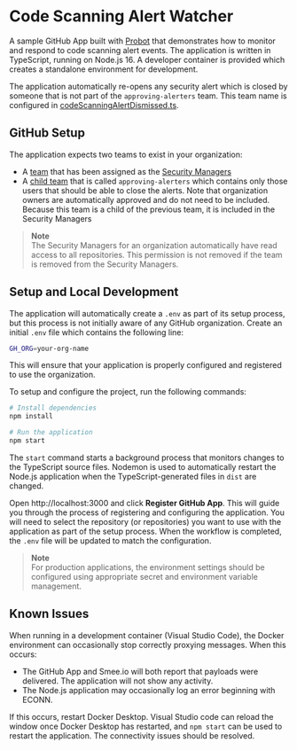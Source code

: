 # Code Scanning Alert Watcher

A sample GitHub App built with [Probot](https://github.com/probot/probot) that demonstrates
how to monitor and respond to code scanning alert events. The application is written
in TypeScript, running on Node.js 16. A developer container is provided which creates a
standalone environment for development.

The application automatically re-opens any security alert which is closed by someone
that is not part of the `approving-alerters` team. This team name is configured in 
[codeScanningAlertDismissed.ts](./src/events/codeScanningAlertDismissed.ts#L4`).

## GitHub Setup

The application expects two teams to exist in your organization:
- A [team](https://docs.github.com/en/enterprise-cloud@latest/organizations/organizing-members-into-teams/creating-a-team) that has been assigned as the [Security Managers](https://docs.github.com/en/enterprise-cloud@latest/organizations/managing-peoples-access-to-your-organization-with-roles/managing-security-managers-in-your-organization)
- A [child team](https://docs.github.com/en/enterprise-cloud@latest/organizations/organizing-members-into-teams/requesting-to-add-a-child-team) that is called `approving-alerters` which contains only those users that should be able to
  close the alerts. Note that organization owners are automatically approved and do not need to be included. Because
  this team is a child of the previous team, it is included in the Security Managers

> **Note**  
> The Security Managers for an organization automatically have read access to all repositories.
> This permission is not removed if the team is removed from the Security Managers.


## Setup and Local Development

The application will automatically create a `.env` as part of its setup process, but this process is
not initially aware of any GitHub organization. Create an initial `.env` file which contains 
the following line:

```sh
GH_ORG=your-org-name
```

This will ensure that your application is properly configured and registered to use the organization.

To setup and configure the project, run the following commands:

```sh
# Install dependencies
npm install

# Run the application
npm start
```

The `start` command starts a background process that monitors changes to the
TypeScript source files. Nodemon is used to automatically restart the Node.js application
when the TypeScript-generated files in `dist` are changed.

Open http://localhost:3000 and click **Register GitHub App**. This will guide you through the process of registering and configuring the application. You will need to select the repository (or repositories) you want to use with the application as part of the setup process. When the workflow is completed, the `.env` file will be updated to match the configuration. 

> **Note**  
> For production applications, the environment settings should be configured 
> using appropriate secret and environment variable management.

## Known Issues
When running in a development container (Visual Studio Code), the Docker environment can occasionally stop correctly proxying messages. When this occurs:

- The GitHub App and Smee.io will both report that payloads were delivered. The application will not show any activity.
- The Node.js application may occasionally log an error beginning with ECONN.

If this occurs, restart Docker Desktop. Visual Studio code can reload the window once Docker Desktop has restarted, and `npm start` can be used to restart the application. The connectivity issues should be resolved.
